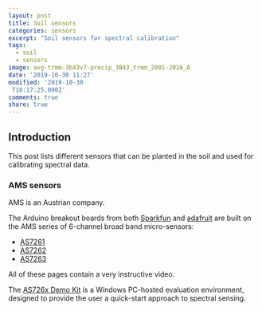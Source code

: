 ```yaml
---
layout: post
title: Soil sensors
categories: sensors
excerpt: "Soil sensors for spectral calibration"
tags:
  - soil
  - sensors
image: avg-trmm-3b43v7-precip_3B43_trmm_2001-2016_A
date: '2019-10-30 11:27'
modified: '2019-10-30
 T18:17:25.000Z'
comments: true
share: true
---
```


## Introduction

This post lists different sensors that can be planted in the soil and used for calibrating spectral data. 

### AMS sensors

AMS is an Austrian company.

The Arduino breakout boards from both [Sparkfun](../../components/components-sparkfun-spectrometer/) and [adafruit](../../components/components-adafruit/) are built on the AMS series of 6-channel broad band micro-sensors:

- [AS7261](https://ams.com/AS7261)
- [AS7262](https://ams.com/AS7262)
- [AS7263](https://ams.com/AS7263)

All of these pages contain a very instructive video.

The [AS726x Demo Kit](https://ams.com/as726xdemokit) is a Windows PC-hosted evaluation environment, designed to provide the user a quick-start approach to spectral sensing.
